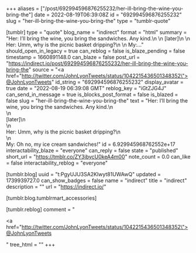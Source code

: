 +++
aliases = ["/post/692994596876255232/her-ill-bring-the-wine-you-bring-the"]
date = 2022-08-19T06:39:08Z
id = "692994596876255232"
slug = "her-ill-bring-the-wine-you-bring-the"
type = "tumblr-quote"

[tumblr]
type = "quote"
blog_name = "indirect"
format = "html"
summary = "Her: I’ll bring the wine, you bring the sandwiches. Any kind.\n \n [later]\n \n Her: Umm, why is the picnic basket dripping?\n \n My:..."
should_open_in_legacy = true
can_reblog = false
is_blaze_pending = false
timestamp = 1660891148.0
can_blaze = false
post_url = "https://indirect.io/post/692994596876255232/her-ill-bring-the-wine-you-bring-the"
source = "<a href=\"http://twitter.com/JohnLyonTweets/status/1042215436501348352\">@JohnLyonTweets</a>"
id_string = "692994596876255232"
display_avatar = true
date = "2022-08-19 06:39:08 GMT"
reblog_key = "iGtZJG4J"
can_send_in_message = true
is_blocks_post_format = false
is_blazed = false
slug = "her-ill-bring-the-wine-you-bring-the"
text = "Her: I’ll bring the wine, you bring the sandwiches. Any kind.\n<br/>\n<br/>[later]\n<br/>\n<br/>Her: Umm, why is the picnic basket dripping?\n<br/>\n<br/>My: Oh no, my ice cream sandwiches!"
id = 6.929945968762552e+17
interactability_blaze = "everyone"
can_reply = false
state = "published"
short_url = "https://tmblr.co/ZY3jbycU0keA4m00"
note_count = 0.0
can_like = false
interactability_reblog = "everyone"

[tumblr.blog]
uuid = "t:PgyUJU3SA2Klwyt81UWAwQ"
updated = 1739939727.0
can_show_badges = false
name = "indirect"
title = "indirect"
description = ""
url = "https://indirect.io/"

[tumblr.blog.tumblrmart_accessories]

[tumblr.reblog]
comment = "<p><a href=\"http://twitter.com/JohnLyonTweets/status/1042215436501348352\">@JohnLyonTweets</a></p>"
tree_html = ""
+++
